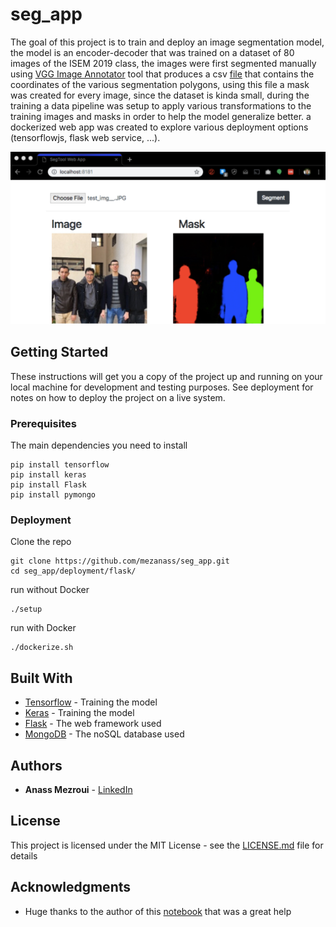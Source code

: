 # seg_app

The goal of this project is to train and deploy an image segmentation model, the model is an encoder-decoder that was trained on a dataset of 80 images of the ISEM 2019 class, the images were first segmented manually using [VGG Image Annotator](http://www.robots.ox.ac.uk/~vgg/software/via/) tool that produces a csv [file](https://github.com/mezanass/seg_app/blob/master/training/via_region_data.csv) that contains the coordinates of the various segmentation polygons, using this file a mask was created for every image, since the dataset is kinda small, during the training a data pipeline was setup to apply various transformations to the training images and masks in order to help the model generalize better. a dockerized web app was created to explore various deployment options (tensorflowjs, flask web service, ...).

![Screenshot](https://github.com/mezanass/seg_app/blob/master/screenshot.jpg)

## Getting Started

These instructions will get you a copy of the project up and running on your local machine for development and testing purposes. See deployment for notes on how to deploy the project on a live system.

### Prerequisites

The main dependencies you need to install

```
pip install tensorflow
pip install keras
pip install Flask
pip install pymongo
```

### Deployment

Clone the repo

```
git clone https://github.com/mezanass/seg_app.git
cd seg_app/deployment/flask/
```

run without Docker

```
./setup
```

run with Docker

```
./dockerize.sh
```

## Built With

* [Tensorflow](https://www.tensorflow.org/) - Training the model
* [Keras](https://keras.io/) - Training the model
* [Flask](http://flask.pocoo.org/) - The web framework used
* [MongoDB](https://www.mongodb.com/) - The noSQL database used


## Authors

* **Anass Mezroui** - [LinkedIn](https://www.linkedin.com/in/anassmezroui/)

## License

This project is licensed under the MIT License - see the [LICENSE.md](LICENSE.md) file for details

## Acknowledgments

* Huge thanks to the author of this [notebook](https://colab.research.google.com/github/tensorflow/models/blob/master/samples/outreach/blogs/segmentation_blogpost/image_segmentation.ipynb#scrollTo=l5SZJKPRdXNX) that was a great help
